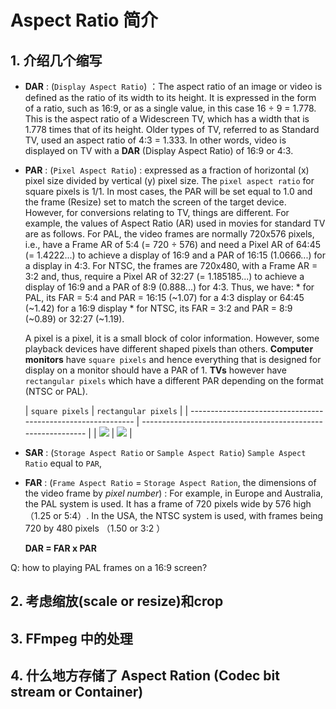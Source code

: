 # Aspect Ratio 简介

## 1. 介绍几个缩写
- **DAR** : (`Display Aspect Ratio`) ：The aspect ratio of an image or video is defined as the ratio of its  width to its height. It is expressed in the form of a ratio, such as  16:9, or as a single value, in this case 16 ÷ 9 = 1.778. This is the  aspect ratio of a Widescreen TV, which has a width that is 1.778 times  that of its height. Older types of TV, referred to as Standard TV, used  an aspect ratio of 4:3 = 1.333. In other words, video is displayed on TV with a **DAR** (Display Aspect Ratio) of 16:9 or 4:3. 

- **PAR** : (`Pixel Aspect Ratio`) :  expressed as a fraction of horizontal (x) pixel size divided by vertical (y) pixel size. The `pixel aspect ratio` for square pixels is 1/1. In most cases, the PAR will be set equal to 1.0 and the frame (Resize)  set to match the screen of the target device. However, for conversions  relating to TV, things are different. For example, the values of Aspect  Ratio (AR) used in movies for standard TV are as follows. For PAL, the video frames are normally 720x576 pixels, i.e., have a  Frame AR of 5:4 (= 720 ÷ 576) and need a Pixel AR of 64:45 (= 1.4222...) to achieve a display of 16:9 and a PAR of 16:15 (1.0666...) for a  display in 4:3. For NTSC, the frames are 720x480, with a Frame AR = 3:2  and, thus, require a Pixel AR of 32:27 (= 1.185185...) to achieve a  display of 16:9 and a PAR of 8:9 (0.888...) for 4:3. Thus, we have:
   \* for PAL, its FAR = 5:4 and PAR = 16:15 (~1.07) for a 4:3 display or 64:45 (~1.42) for a 16:9 display
   \* for NTSC, its FAR = 3:2 and PAR = 8:9 (~0.89) or 32:27 (~1.19).

  A pixel is a pixel, it is a small block of color information. However, some playback devices have different shaped pixels than others. **Computer monitors** have `square pixels` and hence everything that is designed for display on a monitor should have a PAR of 1. **TVs** however have `rectangular pixels` which have a different PAR depending on the format (NTSC or PAL).
  
  
  | `square pixels`                                                | `rectangular pixels`                                         |
| ------------------------------------------------------------ | ------------------------------------------------------------ |
  | ![](/home/barry/Sources/ffmpeg_build/images/220px-PAR-1to1.svg.png) | ![](/home/barry/Sources/ffmpeg_build/images/220px-PAR-2to1.svg.png) |


- **SAR** : (`Storage Aspect Ratio` or `Sample Aspect Ratio`) `Sample Aspect Ratio` equal to `PAR`,

- **FAR** : (`Frame Aspect Ratio` = `Storage Aspect Ration`, the dimensions of the video frame by *pixel number*) : For example, in Europe and Australia, the PAL system is used. It has a  frame of 720 pixels wide by 576 high（1.25 or 5:4）. In the USA, the NTSC system is  used, with frames being 720 by 480 pixels （1.50 or 3:2 ）

  **DAR = FAR x PAR**

Q:  how to playing PAL frames on a 16:9 screen?

## 2. 考虑缩放(scale or resize)和crop

## 3. FFmpeg 中的处理

## 4. 什么地方存储了 Aspect Ration (Codec bit stream or Container)

